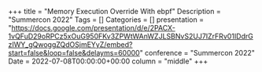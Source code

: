 +++
title = "Memory Execution Override With ebpf"
Description = "Summercon 2022"
Tags = []
Categories = []
presentation = "https://docs.google.com/presentation/d/e/2PACX-1vQFuD29oRPCz5xOuG950FKv3ZPWtWAnWZJLSBNvS2UJ7IZrFRv01IDdrGzIWY_gQwoggZQdOSjmEYyZ/embed?start=false&loop=false&delayms=60000"
conference = "Summercon 2022"
Date = 2022-07-08T00:00:00+00:00
column = "middle"
+++
